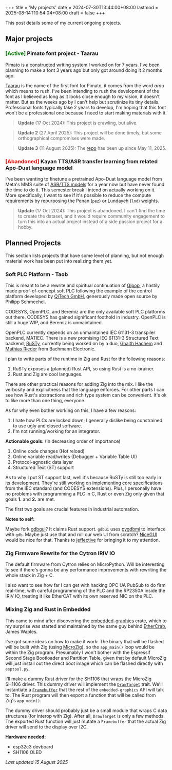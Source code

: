 +++
title = 'My projects'
date = 2024-07-30T13:44:00+08:00
lastmod = 2025-08-14T10:54:04+08:00
draft = false
+++

This post details some of my current ongoing projects.

## Major projects

### <span style="color: green;">[Active]</span> Pimato font project - Taarau
Pimato is a constructed writing system I worked on for 7 years. I've been planning to make a font 3 years ago but only got around doing it 2 months ago.

[Taarau](https://github.com/andergisomon/taarau) is the name of the first font for Pimato, it comes from the word *arau* which means to rush. I've been intending to rush the development of the font as I believed as long as it looks close enough to my vision, it doesn't matter. But as the weeks ago by I can't help but scrutinize its tiny details. Professional fonts typically take 2 years to develop, I'm hoping that this font won't be a professional one because I need to start making materials with it.

> **Update** (17 Oct 2024): This project is crawling, but alive.

> **Update 2** (27 April 2025): This project will be done timely, but some orthographical compromises were made.

> **Update 3** (11 August 2025): The [repo](https://github.com/andergisomon/taarau) has been up since May 11, 2025.


### <span style="color: red;">[Abandoned]</span> Kayan TTS/ASR transfer learning from related Apo-Duat language model
I've been wanting to finetune a pretrained Apo-Duat language model from Meta's MMS suite of [ASR/TTS models](https://github.com/facebookresearch/fairseq/tree/main/examples/mms "Title") for a year now but have never found the time to do it. This semester break I intend on actually working on it. More specifically, I want to see if it's possible to reduce the compute requirements by repurposing the Penan (`pez`) or Lundayeh (`lnd`) weights.

> **Update** (17 Oct 2024): This project is abandoned. I can't find the time to create the dataset, and it would require community engagement to turn this into an actual project instead of a side passion project for a hobby.

## Planned Projects
This section lists projects that have some level of planning, but not enough material work has been put into realizing them yet.

### Soft PLC Platform - Taob
This is meant to be a rewrite and spiritual continuation of [Gipop](https://github.com/andergisomon/gipop), a hastily made proof-of-concept soft PLC following the example of the control platform developed by [QiTech GmbH](https://github.com/qitechgmbh/control), generously made open source by Philipp Schmechel.

CODESYS, OpenPLC, and Beremiz are the only available soft PLC platforms out there. CODESYS has gained significant foothold in industry. OpenPLC is still a huge WIP, and Beremiz is unmaintained.

OpenPLC currently depends on an unmaintained IEC 61131-3 transpiler backend, MATIEC. There is a new promising IEC 61131-3 Structured Text backend, [RuSTy](https://github.com/PLC-lang/rusty), currently being worked on by a duo, [Ghaith Hachem](https://github.com/ghaith) and [Mathias Rieder](https://github.com/riederm) from Bachmann Electronic.

I plan to write parts of the runtime in Zig and Rust for the following reasons:

1. RuSTy exposes a (planned) Rust API, so using Rust is a no-brainer.
2. Rust and Zig are cool languages.

There are other practical reasons for adding Zig into the mix. I like the verbosity and explicitness that the language enforces. For other parts I can see how Rust's abstractions and rich type system can be convenient. It's ok to like more than one thing, everyone.

As for why even bother working on this, I have a few reasons:

1. I hate how PLCs are locked down; I generally dislike being constrained to use ugly and closed software.
2. I'm not running/working for an integrator.

**Actionable goals:**
(In decreasing order of importance)
1. Online code changes (Hot reload)
2. Online variable read/writes (Debugger + Variable Table UI)
3. Protocol-agnostic data layer
4. Structured Text (ST) support

As to why I put ST support last, well it's because RuSTy is still too early in its development. They're still working on implementing core specifications from the IEC standard (and CODESYS extensions). Plus, I personally have no problems with programming a PLC in C, Rust or even Zig only given that goals **1.** and **2.** are met.

The first two goals are crucial features in industrial automation.

**Notes to self:**

Maybe fork [gdbgui](https://www.gdbgui.com/)? It claims Rust support. `gdbui` uses [pygdbmi](https://cs01.github.io/pygdbmi/) to interface with `gdb`. Maybe just use that and roll our web UI from scratch? [NiceGUI](https://nicegui.io/) would be nice for that. Thanks to [jeffective](https://github.com/jeffective) for bringing it to my attention.

### Zig Firmware Rewrite for the Cytron IRIV IO
The default firmware from Cytron relies on MicroPython. Will be interesting to see if there's gonna be any performance improvements with rewriting the whole stack in Zig + C.

I also want to see how far I can get with hacking OPC UA PubSub to do firm real-time, with careful programming of the PLC and the RP2350A inside the IRIV IO, treating it like EtherCAT with its own reserved NIC on the PLC.

### Mixing Zig and Rust in Embedded
This came to mind after discovering the [embedded-graphics](https://github.com/embedded-graphics/embedded-graphics) crate, which to my surprise was started and maintained by the same guy behind [EtherCrab](https://github.com/ethercrab-rs/ethercrab), James Waples.

I've got some ideas on how to make it work: The binary that will be flashed will be built with Zig (using [MicroZig](https://github.com/ZigEmbeddedGroup/microzig)), so the `app_main()` loop would be within the Zig program. Presumably I won't bother with the Espressif Second Stage Bootloader and Partition Table, given that by default MicroZig will just install out the direct boot image which can be flashed directly with `esptool.py`.

I'll make a dummy Rust driver for the SH1106 that wraps the MicroZig SH1106 driver. This dummy driver will implement the [`DrawTarget`](https://docs.rs/embedded-graphics-core/latest/embedded_graphics_core/draw_target/trait.DrawTarget.html) trait. We'll instantiate a [`Framebuffer`](https://docs.rs/embedded-graphics/latest/embedded_graphics/framebuffer/struct.Framebuffer.html) that the rest of the `embedded-graphics` API will talk to. The Rust program will then export a function that will be called from Zig's `app_main()`.

The dummy driver should probably just be a small module that wraps C data structures (for interop with Zig). After all, `DrawTarget` is only a few methods. The exported Rust function will just mutate a `Framebuffer` that the actual Zig driver will send to the display over I2C.

**Hardware needed:**
* esp32c3 devboard
* SH1106 OLED


*Last updated 15 August 2025*